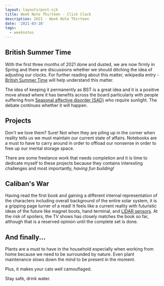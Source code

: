```yaml
---
layout: layouts/post.njk
title: Week Note Thirteen - Click Clack
description: 2021 - Week Note Thirteen
date: '2021-03-28'
tags:
  - weeknotes
---
```


## British Summer Time

With the first three months of 2021 done and dusted, we are now firmly in Spring and there are discussions whether we should ditching the idea of adjusting our clocks. For further reading about this matter, wikipedia entry - [British Summer Time](https://en.wikipedia.org/wiki/British_Summer_Time) will help understand this matter.

The idea of keeping it permanently as BST is a great idea and it is a positive move ahead where it has benefits across the board particularly with people suffering from [Seasonal affective disorder (SAD)](https://www.nhs.uk/mental-health/conditions/seasonal-affective-disorder-sad/overview/) who require sunlight. The debate continues whether it will happen.

## Projects

Don't we love them? Sure! Not when they are piling up in the corner when reality tells us we must maintain our current state of affairs. Notebooks are a must to have to carry around in order to offload our nonsense in order to free up our mental storage space.

There are some freelance work that needs completion and it is time to dedicate myself to these projects because they contains interesting challenges and most importantly, _having fun building!_

## Caliban's War

Having read the first book and gaining a different internal representation of the characters including overall background of the entire solar system, it is a gripping page turner of a read! It feels like a current reality with futuristic ideas of the future like magnet boots, hand terminal, and [LIDAR sensors](https://en.wikipedia.org/wiki/Lidar). At the risk of spoilers, the TV shows has closely matches the book so far, although that is a reserved opinion until the complete set is done.

## And finally...

Plants are a must to have in the household especially when working from home because we need to be surrounded by nature. Even plant maintenance slows down the mind to be present in the moment.

Plus, it makes your cats well camouflaged.

Stay safe, drink water.
